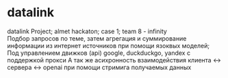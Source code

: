 # datalink
datalink Project; almet hackaton; case 1; team 8 - infinity<br />
Подбор запросов по теме, затем агрегация и суммирование информации из интернет источников при помощи язоквых моделей;<br />
Под управлением движков (api) google, duckduckgo, yandex с поддержкой прокси
А так же асихронность взаимодействия клиента <-> сервера <-> openai при помощи стримига получаемых данных

